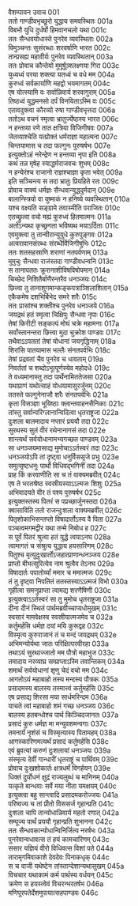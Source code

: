 वैशम्पायन उवाच	001  
ततो गाण्डीवभृच्छूरो युद्धाय समवस्थितः	001a  
विबभौ युधि दुर्धर्षो हिमवानचलो यथा	001c  
ततः सैन्धवयोधास्ते पुनरेव व्यवस्थिताः	002a  
विमुञ्चन्तः सुसंरब्धाः शरवर्षाणि भारत	002c  
तान्प्रसह्य महावीर्यः पुनरेव व्यवस्थितान्	003a  
ततः प्रोवाच कौन्तेयो मुमूर्षूञ्श्लक्ष्णया गिरा	003c  
युध्यध्वं परया शक्त्या यतध्वं च वधे मम	004a  
कुरुध्वं सर्वकार्याणि महद्वो भयमागतम्	004c  
एष योत्स्यामि वः सर्वान्निवार्य शरवागुराम्	005a  
तिष्ठध्वं युद्धमनसो दर्पं विनयिताऽस्मि वः	005c  
एतावदुक्त्वा कौरव्यो रुषा गाण्डीवभृत्तदा	006a  
ततोऽथ वचनं स्मृत्वा भ्रातुर्ज्येष्ठस्य भारत	006c  
न हन्तव्या रणे तात क्षत्रिया विजिगीषवः	007a  
जेतव्याश्चेति यत्प्रोक्तं धर्मराज्ञा महात्मना	007c  
चिन्तयामास च तदा फल्गुनः पुरुषर्षभः	007e  
इत्युक्तोऽहं नरेन्द्रेण न हन्तव्या नृपा इति	008a  
कथं तन्न मृषेह स्याद्धर्मराजवचः शुभम्	008c  
न हन्येरंश्च राजानो राज्ञश्चाज्ञा कृता भवेत्	009a  
इति सञ्चिन्त्य स तदा भ्रातुः प्रियहिते रतः	009c  
प्रोवाच वाक्यं धर्मज्ञः सैन्धवान्युद्धदुर्मदान्	009e  
बालान्स्त्रियो वा युष्माकं न हनिष्ये व्यवस्थितान्	010a  
यश्च वक्ष्यति सङ्ग्रामे तवास्मीति पराजितः	010c  
एतच्छ्रुत्वा वचो मह्यं कुरुध्वं हितमात्मनः	011a  
अतोऽन्यथा कृच्छ्रगता भविष्यथ मयाऽर्दिताः	011c  
एवमुक्त्वा तु तान्वीरान्युयुधे कुरुपुङ्गवः	012a  
अत्वरावानसंरब्धः संरब्धैर्विजिगीषुभिः	012c  
ततः शतसहस्राणि शराणां नतपर्वणाम्	013a  
मुमुचुः सैन्धवा राजंस्तदा गाण्डीवधन्वनि	013c  
स तानापततः क्रूरानाशीविषविषोपमान्	014a  
चिच्छेद निशितैर्बाणैरन्तरैव धनञ्जयः	014c  
छित्त्वा तु तानाशुगमान्कङ्कपत्राञ्शिलाशितान्	015a  
एकैकमेष दशभिर्बिभेद समरे शरैः	015c  
ततः प्रासांश्च शक्तीश्च पुनरेव धनञ्जये	016a  
जयद्रथं हतं स्मृत्वा चिक्षिपुः सैन्धवा नृपाः	016c  
तेषां किरीटी सङ्कल्पं मोघं चक्रे महामनाः	017a  
सर्वांस्तानन्तरा छित्त्वा मुदा चुक्रोश पाण्डवः	017c  
तथैवाऽऽपततां तेषां योधानां जयगृद्धिनाम्	018a  
शिरांसि पातयामास भल्लैः संनतपर्वभिः	018c  
तेषां प्रद्रवतां चैव पुनरेव च धावताम्	019a  
निवर्ततां च शब्दोऽभूत्पूर्णस्येव महोदधेः	019c  
ते वध्यमानास्तु तदा पार्थेनामिततेजसा	020a  
यथाप्राणं यथोत्साहं योधयामासुरर्जुनम्	020c  
ततस्ते फल्गुनेनाजौ शरैः संनतपर्वभिः	021a  
कृता विसञ्ज्ञा भूयिष्ठाः क्लान्तवाहनसैनिकाः	021c  
तांस्तु सर्वान्परिग्लानान्विदित्वा धृतराष्ट्रजा	022a  
दुःशला बालमादाय नप्तारं प्रययौ तदा	022c  
सुरथस्य सुतं वीरं रथेनानागसं तदा	022e  
शान्त्यर्थं सर्वयोधानामभ्यगच्छत पाण्डवम्	023a  
सा धनञ्जयमासाद्य मुमोचाऽऽर्तस्वरं तदा	023c  
धनञ्जयोऽपि तां दृष्ट्वा धनुर्विससृजे प्रभुः	023e  
समुत्सृष्टधनुः पार्थो विधिवद्भगिनीं तदा	024a  
प्राह किं करवाणीति सा च तं वाक्यमब्रवीत्	024c  
एष ते भरतश्रेष्ठ स्वस्रीयस्याऽऽत्मजः शिशुः	025a  
अभिवादयते वीर तं पश्य पुरुषर्षभ	025c  
इत्युक्तस्तस्य पितरं स पप्रच्छार्जुनस्तदा	026a  
क्वासाविति ततो राजन्दुःशला वाक्यमब्रवीत्	026c  
पितृशोकाभिसन्तप्तो विषादार्तोऽस्य वै पिता	027a  
पञ्चत्वमगमद्वीर यथा तन्मे निबोध ह	027c  
स पूर्वं पितरं श्रुत्वा हतं युद्धे त्वयाऽनघ	028a  
त्वामागतं च संश्रुत्य युद्धाय हयसारिणम्	028c  
पितुश्च मृत्युदुःखार्तोऽजहात्प्राणान्धनञ्जय	028e  
प्राप्तो बीभत्सुरित्येव नाम श्रुत्वैव तेऽनघ	029a  
विषादार्तः पपातोर्व्यां ममार च ममात्मजः	029c  
तं तु दृष्ट्वा निपतितं ततस्तस्याऽऽत्मजं विभो	030a  
गृहीत्वा समनुप्राप्ता त्वामद्य शरणैषिणी	030c  
इत्युक्त्वाऽऽर्तस्वरं सा तु मुमोच धृतराष्ट्रजा	031a  
दीना दीनं स्थितं पार्थमब्रवीच्चाप्यधोमुखम्	031c  
स्वसारं मामवेक्षस्व स्वस्रीयात्मजमेव च	032a  
कर्तुमर्हसि धर्मज्ञ दयां मयि कुरूद्वह	032c  
विस्मृत्य कुरुराजानं तं च मन्दं जयद्रथम्	032e  
अभिमन्योर्यथा जातः परिक्षित्परवीरहा	033a  
तथाऽयं सुरथाज्जातो मम पौत्रो महाभुज	033c  
तमादाय नरव्याघ्र सम्प्राप्ताऽस्मि तवान्तिकम्	034a  
शमार्थं सर्वयोधानां शृणु चेदं वचो मम	034c  
आगतोऽयं महाबाहो तस्य मन्दस्य पौत्रकः	035a  
प्रसादमस्य बालस्य तस्मात्त्वं कर्तुमर्हसि	035c  
एष प्रसाद्य शिरसा मया सार्धमरिन्दम	036a  
याचते त्वां महाबाहो शमं गच्छ धनञ्जय	036c  
बालस्य हतबन्धोश्च पार्थ किञ्चिदजानतः	037a  
प्रसादं कुरु धर्मज्ञ मा मन्युवशमन्वगाः	037c  
तमनार्यं नृशंसं च विस्मृत्यास्य पितामहम्	038a  
आगस्कारिणमत्यर्थं प्रसादं कर्तुमर्हसि	038c  
एवं ब्रुवत्यां करुणं दुःशलायां धनञ्जयः	039a  
संस्मृत्य देवीं गान्धारीं धृतराष्ट्रं च पार्थिवम्	039c  
प्रोवाच दुःखशोकार्तः क्षत्रधर्मं विगर्हयन्	039e  
धिक्तं दुर्योधनं क्षुद्रं राज्यलुब्धं च मानिनम्	040a  
यत्कृते बान्धवाः सर्वे मया नीता यमक्षयम्	040c  
इत्युक्त्वा बहु सान्त्वादि प्रसादमकरोज्जयः	041a  
परिष्वज्य च तां प्रीतो विससर्ज गृहान्प्रति	041c  
दुःशला चापि तान्योधान्निवार्य महतो रणात्	042a  
सम्पूज्य पार्थं प्रययौ गृहान्प्रति शुभानना	042c  
ततः सैन्धवकान्योधान्विनिर्जित्य नरर्षभः	043a  
पुनरेवान्वधावत्स तं हयं कामचारिणम्	043c  
ससार यज्ञियं वीरो विधिवत्स विशां पते	044a  
तारामृगमिवाकाशे देवदेवः पिनाकधृक्	044c  
स च वाजी यथेष्टेन तांस्तान्देशान्यथासुखम्	045a  
विचचार यथाकामं कर्म पार्थस्य वर्धयन्	045c  
क्रमेण स हयस्त्वेवं विचरन्भरतर्षभ	046a  
मणिपूरपतेर्देशमुपायात्सहपाण्डवः	046c  
